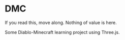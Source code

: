 # DMC

If you read this, move along. Nothing of value is here.

Some Diablo-Minecraft learning project using Three.js.


